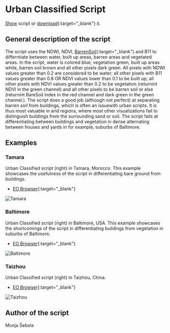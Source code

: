 # Urban Classified Script

<a href="#" id='togglescript'>Show</a> script or [download](script.js){:target="_blank"} it.
<div id='script_view' style="display:none">
{% highlight javascript %}
      {% include_relative script.js %}
{% endhighlight %}
</div>

## General description of the script

The script uses the NDWI, NDVI, [BarrenSoil](https://custom-scripts.sentinel-hub.com/sentinel-2/barren_soil/){:target="_blank"} and B11 to differntiate between water, built up areas, barren areas and vegetated areas. In the script, water is colored blue, vegetation green, built up areas white, barren soil brown and all other pixels dark green. 
All pixels with NDWI values greater than 0.2 are considered to be water; all other pixels with B11 values greater than 0.8 OR NDVI values lower than 0.1 to be built up; all other pixels with NDVI values greater than 0.2 to be vegetation (returnint NDVI in the green channel) and all other pixels to be barren soil or else (returnint BareSoil index in the red channel and dark green in the green channel.). 
The script does a good job (although not perfect) at separating barren soil from buildings, which is often an issuewith urban scripts. It is thus most valuable in arid regions, where most other visualizations fail to distinguish buildings from the surrounding sand or soil. The script fails at differentiating between buildings and vegetation in dense alternating between houses and yards in for example, suburbs of Baltimore. 

## Examples 

### Tamara

Urban Classified script (right) in Tamara, Morocco. This example showcases the usefulness of the script in differentiating bare ground from buildings. 

 - [EO Browser](https://apps.sentinel-hub.com/eo-browser/?lat=33.8610&lng=-6.9688&zoom=12&time=2019-08-15&preset=CUSTOM&datasource=Sentinel-2%20L2A&layers=B01,B02,B03&evalscript=dmFyIE5EV0k9aW5kZXgoQjAzLEIwOCk7IAp2YXIgTkRWST1pbmRleChCMDgsIEIwNCk7CnZhciBCYXJlU29pbD0yLjUgKigoQjExICsgQjA0KS0oQjA4ICsgQjAyKSkvKChCMTEgKyBCMDQpKyhCMDggKyBCMDIpKTsKIAppZiAoTkRXSSA%2BIDAuMikgewogcmV0dXJuIFswLCAwLjUsIDFdCn0KaWYoKEIxMT4wLjgpfHwoTkRWSTwwLjEpKXsKICByZXR1cm5bMSwxLDFdCn0KaWYgKE5EVkk%2BMC4yKXsKICByZXR1cm4gWzAsIDAuMypORFZJLCAwXQp9CmVsc2UgewogcmV0dXJuIFtCYXJlU29pbCwgMC4yLCAwXQp9){:target="_blank"}  

![Tamara](fig/fig1.jpg)

### Baltimore

Urban Classified script (right) in Baltimore, USA. This example showcases the shortcomings of the script in differentiating buildings from vegetation in suburbs of Baltimore. 

 - [EO Browser](https://apps.sentinel-hub.com/eo-browser/?lat=39.3064&lng=-76.6193&zoom=12&time=2019-09-08&preset=CUSTOM&datasource=Sentinel-2%20L2A&layers=B01,B02,B03&evalscript=dmFyIE5EV0k9aW5kZXgoQjAzLEIwOCk7IAp2YXIgTkRWST1pbmRleChCMDgsIEIwNCk7CnZhciBCYXJlU29pbD0yLjUgKigoQjExICsgQjA0KS0oQjA4ICsgQjAyKSkvKChCMTEgKyBCMDQpKyhCMDggKyBCMDIpKTsKIAppZiAoTkRXSSA%2BIDAuMikgewogcmV0dXJuIFswLCAwLjUsIDFdCn0KaWYoKEIxMT4wLjgpfHwoTkRWSTwwLjEpKXsKICByZXR1cm5bMSwxLDFdCn0KaWYgKE5EVkk%2BMC4yKXsKICByZXR1cm4gWzAsIDAuMypORFZJLCAwXQp9CmVsc2UgewogcmV0dXJuIFtCYXJlU29pbCwgMC4yLCAwXQp9){:target="_blank"} 
 
![Baltimore](fig/fig2.jpg)

### Taizhou

Urban Classified script (right) in Taizhou, China. 

 - [EO Browser](https://apps.sentinel-hub.com/eo-browser/?lat=32.4481&lng=119.9824&zoom=11&time=2019-12-30&preset=CUSTOM&datasource=Sentinel-2%20L2A&layers=B01,B02,B03&evalscript=dmFyIE5EV0k9aW5kZXgoQjAzLEIwOCk7IAp2YXIgTkRWST1pbmRleChCMDgsIEIwNCk7CnZhciBCYXJlU29pbD0yLjUgKigoQjExICsgQjA0KS0oQjA4ICsgQjAyKSkvKChCMTEgKyBCMDQpKyhCMDggKyBCMDIpKTsKIAppZiAoTkRXSSA%2BIDAuMikgewogcmV0dXJuIFswLCAwLjUsIDFdCn0KaWYoKEIxMT4wLjgpfHwoTkRWSTwwLjEpKXsKICByZXR1cm5bMSwxLDFdCn0KaWYgKE5EVkk%2BMC4yKXsKICByZXR1cm4gWzAsIDAuMypORFZJLCAwXQp9CmVsc2UgewogcmV0dXJuIFtCYXJlU29pbCwgMC4yLCAwXQp9){:target="_blank"}  
 
![Taizhou](fig/fig3.jpg)

## Author of the script
Monja Šebela